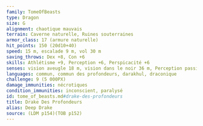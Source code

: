 ```yaml
---
family: TomeOfBeasts
type: Dragon
size: G
alignment: chaotique mauvais
terrain: Caverne naturelle, Ruines souterraines
armor_class: 17 (armure naturelle)
hit_points: 150 (20d10+40)
speed: 15 m, escalade 9 m, vol 30 m
saving_throws: Dex +8, Con +6
skills: Athlétisme +9, Perception +6, Perspicacité +6
senses: vision aveugle 18 m, vision dans le noir 36 m, Perception passive 16
languages: commun, commun des profondeurs, darakhul, draconique
challenge: 9 (5 000PX)
damage_immunities: nécrotiques
condition_immunities: inconscient, paralysé
id: tome_of_beasts.md#drake-des-profondeurs
title: Drake Des Profondeurs
alias: Deep Drake
source: (LDM p154)(TOB p152)
---
```


